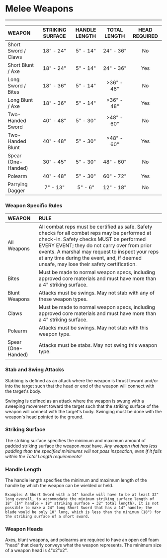 # Melee Weapons
---

| WEAPON               | STRIKING SURFACE | HANDLE LENGTH | TOTAL LENGTH | HEAD REQUIRED |
|:---------------------|:----------------:|:-------------:|:------------:|:-------------:|
| Short Sword / Claws  |    18" - 24"     |   5" - 14"    |   24" - 36"  |      No       |
| Short Blunt / Axe    |    18" - 24"     |   5" - 14"    |   24" - 36"  |      Yes      |
| Long Sword / Bites   |    18" - 36"     |   5" - 14"    |  >36" - 48"  |      No       |
| Long Blunt / Axe     |    18" - 36"     |   5" - 14"    |  >36" - 48"  |      Yes      |
| Two-Handed Sword     |    40" - 48"     |   5" - 30"    |  >48" - 60"  |      No       |
| Two-Handed Blunt     |    40" - 48"     |   5" - 30"    |  >48" - 60"  |      Yes      |
| Spear (One-Handed)   |    30" - 45"     |   5" - 30"    |   48" - 60"  |      No       |
| Polearm              |    40" - 48"     |   5" - 30"    |   60" - 72"  |      Yes      |
| Parrying Dagger      |    7"  - 13"     |   5" - 6"     |   12" - 18"  |      No       |

### Weapon Specific Rules ###
| WEAPON | RULE |
|:---|:---|
| All Weapons | All combat reps must be certified as safe. Safety checks for all combat reps may be performed at check-in.  Safety checks MUST be performed EVERY EVENT; they do not carry over from prior events.  A marshal may request to inspect your reps at any time during the event, and, if deemed unsafe, may lose their safety certification.|
| Bites | Must be made to normal weapon specs, including approved core materials and must have more than a 4" striking surface.|
| Blunt Weapons | Attacks must be swings.  May not stab with any of these weapon types.|
| Claws | Must be made to normal weapon specs, including approved core materials and must have more than a 4" striking surface.|
| Polearm | Attacks must be swings.  May not stab with this weapon type.|
| Spear (One-Handed) | Attacks must be stabs.  May not swing this weapon type.|

### Stab and Swing Attacks ###
Stabbing is defined as an attack where the weapon is thrust toward and/or into the target such that the head or end of the weapon will connect with the target's body.

Swinging is defined as an attack where the weapon is swung with a sweeping movement toward the target such that the striking surface of the weapon will connect with the target's body.  Swinging must be done with the weapon's head pointed to the ground.

### Striking Surface ### 
The striking surface specifies the minimum and maximum amount of padded striking surface the weapon *must* have. _Any weapon that has less padding than the specified minimums will not pass inspection, even if it falls within the Total Length requirements!_

### Handle Length ###
The handle length specifies the minimum and maximum length of the handle by which the weapon can be wielded or held.

`Example: A Short Sword with a 14" handle will have to be at least 32" long overall, to accommodate the minimum striking surface length of 18" (14" handle + 18" striking surface = 32" total length). It is not possible to make a 24" long Short Sword that has a 14" handle; the blade would be only 10" long, which is less than the minimum (18") for the striking surface of a short sword.`

### Weapon Heads ###
Axes, blunt weapons, and polearms are required to have an open cell foam "head" that clearly conveys what the weapon represents. The minimum size of a weapon head is 4"x2"x2".
